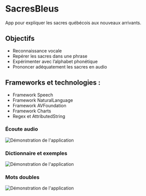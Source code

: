 # SacresBleus
App pour expliquer les sacres québécois aux nouveaux arrivants.

## Objectifs
- Reconnaissance vocale
- Repérer les sacres dans une phrase
- Expérimenter avec l’alphabet phonétique
- Prononcer adéquatement les sacres en audio

## Frameworks et technologies :
- Framework Speech
- Framework NaturalLanguage
- Framework AVFoundation
- Framework Charts
- Regex et AttributedString

### Écoute audio
![Démonstration de l'application](https://chummey.com/github/gifs/SacresBleus-exemple-audio.gif)

### Dictionnaire et exemples
![Démonstration de l'application](https://chummey.com/github/gifs/SacresBleus-dictionnaire.gif)

### Mots doubles
![Démonstration de l'application](https://chummey.com/github/gifs/SacresBleus-mots-doubles.gif)
